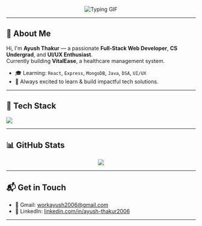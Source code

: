 <!-- Banner -->
<p align="center">
  <img src="https://readme-typing-svg.demolab.com?font=Fira+Code&size=24&pause=1000&color=36BCF7&width=435&lines=Hello%2C+I'm+Ayush+Thakur;A+Web+Wizard+%F0%9F%A7%91%E2%80%8D%F0%9F%92%BB;Full+Stack+Developer+%7C+UI%2FUX+Enthusiast+%7C+CS+Undergrad" alt="Typing GIF" />
</p>


---

## 👋 About Me

Hi, I'm **Ayush Thakur** — a passionate **Full-Stack Web Developer**, **CS Undergrad**, and **UI/UX Enthusiast**.  
Currently building **VitalEase**, a healthcare management system.

- 🎓 Learning: `React`, `Express`, `MongoDB`, `Java`, `DSA`, `UI/UX`
- 🚀 Always excited to learn & build impactful tech solutions.

---

## 🚀 Tech Stack

<p>
<p>
  <img src="https://skillicons.dev/icons?i=html,css,js,react,nextjs,nodejs,express,mongodb,java,figma,git,github" />
</p>
</p>

---

## 📊 GitHub Stats

<p align="center">
  <img src="https://github-profile-summary-cards.vercel.app/api/cards/profile-details?username=AyushThakur2006&theme=react" />
</p>

---

## 📬 Get in Touch

- 📧 Gmail: [workayush2006@gmail.com](mailto:workayush2006@gmail.com)
- 💼 LinkedIn: [linkedin.com/in/ayush-thakur2006](https://www.linkedin.com/in/ayush-thakur2006)
---
